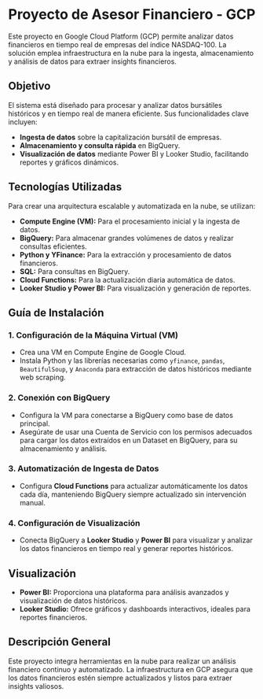 # Proyecto de Asesor Financiero - GCP

Este proyecto en Google Cloud Platform (GCP) permite analizar datos financieros en tiempo real de empresas del índice NASDAQ-100. La solución emplea infraestructura en la nube para la ingesta, almacenamiento y análisis de datos para extraer insights financieros.

## Objetivo

El sistema está diseñado para procesar y analizar datos bursátiles históricos y en tiempo real de manera eficiente. Sus funcionalidades clave incluyen:

- **Ingesta de datos** sobre la capitalización bursátil de empresas.
- **Almacenamiento y consulta rápida** en BigQuery.
- **Visualización de datos** mediante Power BI y Looker Studio, facilitando reportes y gráficos dinámicos.

## Tecnologías Utilizadas

Para crear una arquitectura escalable y automatizada en la nube, se utilizan:

- **Compute Engine (VM):** Para el procesamiento inicial y la ingesta de datos.
- **BigQuery:** Para almacenar grandes volúmenes de datos y realizar consultas eficientes.
- **Python y YFinance:** Para la extracción y procesamiento de datos financieros.
- **SQL:** Para consultas en BigQuery.
- **Cloud Functions:** Para la actualización diaria automática de datos.
- **Looker Studio y Power BI:** Para visualización y generación de reportes.

## Guía de Instalación

### 1. Configuración de la Máquina Virtual (VM)
   - Crea una VM en Compute Engine de Google Cloud.
   - Instala Python y las librerías necesarias como `yfinance`, `pandas`, `BeautifulSoup`, y `Anaconda` para extracción de datos históricos mediante web scraping.

### 2. Conexión con BigQuery
   - Configura la VM para conectarse a BigQuery como base de datos principal.
   - Asegúrate de usar una Cuenta de Servicio con los permisos adecuados para cargar los datos extraídos en un Dataset en BigQuery, para su almacenamiento y análisis.

### 3. Automatización de Ingesta de Datos
   - Configura **Cloud Functions** para actualizar automáticamente los datos cada día, manteniendo BigQuery siempre actualizado sin intervención manual.

### 4. Configuración de Visualización
   - Conecta BigQuery a **Looker Studio** y **Power BI** para visualizar y analizar los datos financieros en tiempo real y generar reportes históricos.

## Visualización

- **Power BI:** Proporciona una plataforma para análisis avanzados y visualización de datos históricos.
- **Looker Studio:** Ofrece gráficos y dashboards interactivos, ideales para reportes financieros.

## Descripción General

Este proyecto integra herramientas en la nube para realizar un análisis financiero continuo y automatizado. La infraestructura en GCP asegura que los datos financieros estén siempre actualizados y listos para extraer insights valiosos.



